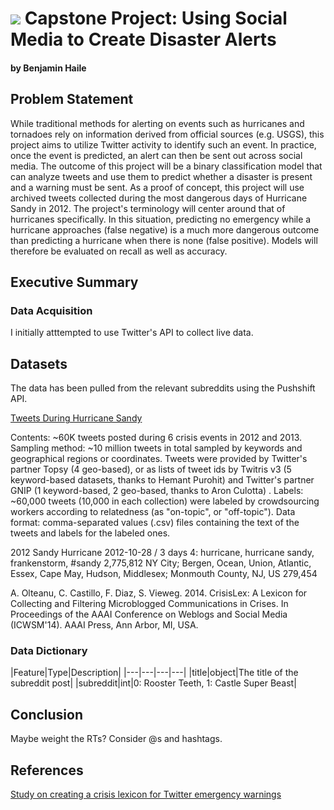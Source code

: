 # ![](https://ga-dash.s3.amazonaws.com/production/assets/logo-9f88ae6c9c3871690e33280fcf557f33.png) Capstone Project: Using Social Media to Create Disaster Alerts
#### by Benjamin Haile

## Problem Statement

While traditional methods for alerting on events such as hurricanes and tornadoes rely on information derived from official sources (e.g. USGS), this project aims to utilize Twitter activity to identify such an event. In practice, once the event is predicted, an alert can then be sent out across social media. The outcome of this project will be a binary classification model that can analyze tweets and use them to predict whether a disaster is present and a warning must be sent. As a proof of concept, this project will use archived tweets collected during the most dangerous days of Hurricane Sandy in 2012. The project's terminology will center around that of hurricanes specifically. In this situation, predicting no emergency while a hurricane approaches (false negative) is a much more dangerous outcome than predicting a hurricane when there is none (false positive). Models will therefore be evaluated on recall as well as accuracy.


## Executive Summary

### Data Acquisition

I initially atttempted to use Twitter's API to collect live data. 


## Datasets

The data has been pulled from the relevant subreddits using the Pushshift API.

[Tweets During Hurricane Sandy](https://crisislex.org/data-collections.html#CrisisLexT6)

Contents: ~60K tweets posted during 6 crisis events in 2012 and 2013.
Sampling method: ~10 million tweets in total sampled by keywords and geographical regions or coordinates. Tweets were provided by Twitter's partner Topsy (4 geo-based), or as lists of tweet ids by Twitris v3 (5 keyword-based datasets, thanks to Hemant Purohit) and Twitter's partner GNIP (1 keyword-based, 2 geo-based, thanks to Aron Culotta) .
Labels: ~60,000 tweets (10,000 in each collection) were labeled by crowdsourcing workers according to relatedness (as "on-topic", or "off-topic").
Data format: comma-separated values (.csv) files containing the text of the tweets and labels for the labeled ones.

2012 Sandy Hurricane	2012-10-28 / 3 days	4: hurricane, hurricane sandy, frankenstorm, #sandy	2,775,812	NY City; Bergen, Ocean, Union, Atlantic, Essex, Cape May, Hudson, Middlesex; Monmouth County, NJ, US	279,454

A. Olteanu, C. Castillo, F. Diaz, S. Vieweg. 2014. CrisisLex: A Lexicon for Collecting and Filtering Microblogged Communications in Crises. In Proceedings of the AAAI Conference on Weblogs and Social Media (ICWSM'14). AAAI Press, Ann Arbor, MI, USA.

### Data Dictionary

|Feature|Type|Description|
|---|---|---|---|
|title|object|The title of the subreddit post|
|subreddit|int|0: Rooster Teeth, 1: Castle Super Beast|

## Conclusion
Maybe weight the RTs? Consider @s and hashtags.

## References

[Study on creating a crisis lexicon for Twitter emergency warnings](https://crisislex.org/papers/icwsm2014_crisislex.pdf)